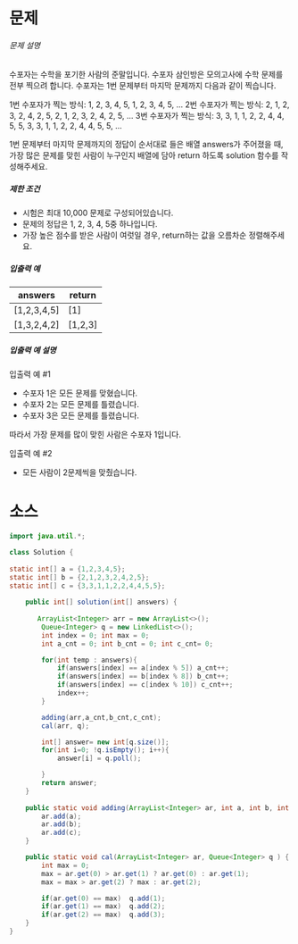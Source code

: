 # 문제

###### 문제 설명

수포자는 수학을 포기한 사람의 준말입니다. 수포자 삼인방은 모의고사에 수학 문제를 전부 찍으려 합니다. 수포자는 1번 문제부터 마지막 문제까지 다음과 같이 찍습니다.

1번 수포자가 찍는 방식: 1, 2, 3, 4, 5, 1, 2, 3, 4, 5, ...
2번 수포자가 찍는 방식: 2, 1, 2, 3, 2, 4, 2, 5, 2, 1, 2, 3, 2, 4, 2, 5, ...
3번 수포자가 찍는 방식: 3, 3, 1, 1, 2, 2, 4, 4, 5, 5, 3, 3, 1, 1, 2, 2, 4, 4, 5, 5, ...

1번 문제부터 마지막 문제까지의 정답이 순서대로 들은 배열 answers가 주어졌을 때, 가장 많은 문제를 맞힌 사람이 누구인지 배열에 담아 return 하도록 solution 함수를 작성해주세요.

##### 제한 조건

- 시험은 최대 10,000 문제로 구성되어있습니다.
- 문제의 정답은 1, 2, 3, 4, 5중 하나입니다.
- 가장 높은 점수를 받은 사람이 여럿일 경우, return하는 값을 오름차순 정렬해주세요.

##### 입출력 예

| answers     | return  |
| ----------- | ------- |
| [1,2,3,4,5] | [1]     |
| [1,3,2,4,2] | [1,2,3] |

##### 입출력 예 설명

입출력 예 #1

- 수포자 1은 모든 문제를 맞혔습니다.
- 수포자 2는 모든 문제를 틀렸습니다.
- 수포자 3은 모든 문제를 틀렸습니다.

따라서 가장 문제를 많이 맞힌 사람은 수포자 1입니다.

입출력 예 #2

- 모든 사람이 2문제씩을 맞췄습니다.

# 소스

```java
import java.util.*;

class Solution {
    
static int[] a = {1,2,3,4,5};
static int[] b = {2,1,2,3,2,4,2,5};
static int[] c = {3,3,1,1,2,2,4,4,5,5};
    
    public int[] solution(int[] answers) {
        
       ArrayList<Integer> arr = new ArrayList<>();
        Queue<Integer> q = new LinkedList<>();
        int index = 0; int max = 0;
        int a_cnt = 0; int b_cnt = 0; int c_cnt= 0;

        for(int temp : answers){
            if(answers[index] == a[index % 5]) a_cnt++;
            if(answers[index] == b[index % 8]) b_cnt++;
            if(answers[index] == c[index % 10]) c_cnt++;
            index++;
        }

        adding(arr,a_cnt,b_cnt,c_cnt);
        cal(arr, q);

        int[] answer= new int[q.size()];
        for(int i=0; !q.isEmpty(); i++){
            answer[i] = q.poll();

        }
        return answer;
    }
    
    public static void adding(ArrayList<Integer> ar, int a, int b, int c){
        ar.add(a);
        ar.add(b);
        ar.add(c);
    }

    public static void cal(ArrayList<Integer> ar, Queue<Integer> q ) {
        int max = 0;
        max = ar.get(0) > ar.get(1) ? ar.get(0) : ar.get(1);
        max = max > ar.get(2) ? max : ar.get(2);

        if(ar.get(0) == max)  q.add(1);
        if(ar.get(1) == max)  q.add(2);
        if(ar.get(2) == max)  q.add(3);
    }
}
 
```

